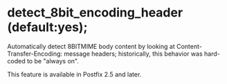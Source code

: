 # detect_8bit_encoding_header (default:yes); 

 Automatically detect 8BITMIME body content by looking at
Content-Transfer-Encoding: message headers; historically, this
behavior was hard-coded to be "always on".  

 This feature is available in Postfix 2.5 and later. 


